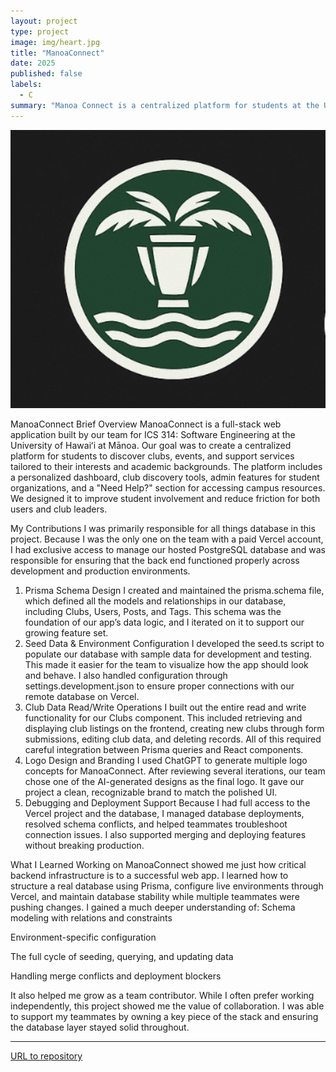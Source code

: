 ```yaml
---
layout: project
type: project
image: img/heart.jpg
title: "ManoaConnect"
date: 2025
published: false
labels:
  - C
summary: "Manoa Connect is a centralized platform for students at the University of Hawai‘i at Mānoa to explore clubs, connect with communities, and manage their campus involvement. The Club Hub system allows students to browse club profiles, view posts, and use dashboards to manage participation. Club leaders can create or manage club entries, while admins can remove inappropriate content."
---
```

<img width="600px" class="rounded float-start pe-4" src="../img/manoa.png">

ManoaConnect
Brief Overview
ManoaConnect is a full-stack web application built by our team for ICS 314: Software Engineering at the University of Hawaiʻi at Mānoa. Our goal was to create a centralized platform for students to discover clubs, events, and support services tailored to their interests and academic backgrounds. The platform includes a personalized dashboard, club discovery tools, admin features for student organizations, and a "Need Help?" section for accessing campus resources. We designed it to improve student involvement and reduce friction for both users and club leaders.

My Contributions
I was primarily responsible for all things database in this project. Because I was the only one on the team with a paid Vercel account, I had exclusive access to manage our hosted PostgreSQL database and was responsible for ensuring that the back end functioned properly across development and production environments.
1. Prisma Schema Design
I created and maintained the prisma.schema file, which defined all the models and relationships in our database, including Clubs, Users, Posts, and Tags. This schema was the foundation of our app’s data logic, and I iterated on it to support our growing feature set.
2. Seed Data & Environment Configuration
I developed the seed.ts script to populate our database with sample data for development and testing. This made it easier for the team to visualize how the app should look and behave. I also handled configuration through settings.development.json to ensure proper connections with our remote database on Vercel.
3. Club Data Read/Write Operations
I built out the entire read and write functionality for our Clubs component. This included retrieving and displaying club listings on the frontend, creating new clubs through form submissions, editing club data, and deleting records. All of this required careful integration between Prisma queries and React components.
4. Logo Design and Branding
I used ChatGPT to generate multiple logo concepts for ManoaConnect. After reviewing several iterations, our team chose one of the AI-generated designs as the final logo. It gave our project a clean, recognizable brand to match the polished UI.
5. Debugging and Deployment Support
Because I had full access to the Vercel project and the database, I managed database deployments, resolved schema conflicts, and helped teammates troubleshoot connection issues. I also supported merging and deploying features without breaking production.

What I Learned
Working on ManoaConnect showed me just how critical backend infrastructure is to a successful web app. I learned how to structure a real database using Prisma, configure live environments through Vercel, and maintain database stability while multiple teammates were pushing changes.
I gained a much deeper understanding of:
Schema modeling with relations and constraints


Environment-specific configuration


The full cycle of seeding, querying, and updating data


Handling merge conflicts and deployment blockers


It also helped me grow as a team contributor. While I often prefer working independently, this project showed me the value of collaboration. I was able to support my teammates by owning a key piece of the stack and ensuring the database layer stayed solid throughout.

---
[URL to repository](http://github.com/mateoMaramara/heartRateCalculator)
